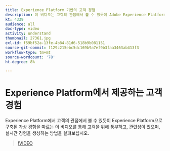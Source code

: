 ```yaml
---
title: Experience Platform 기반의 고객 경험
description: 이 비디오는 고객의 관점에서 볼 수 있듯이 Adobe Experience Platform으로 구축된 가상의 경험을 따릅니다. Experience Platform에서 풍부하고 관련성이 높은 실시간 경험을 만드는 방법을 알아보십시오.
kt: 4339
audience: all
doc-type: video
activity: understand
thumbnail: 27361.jpg
exl-id: f59bf52a-13fe-4b84-81d6-518b9b081151
source-git-commit: f129c215ebc5dc169b9a7ef9b3faa3463ab413f3
workflow-type: tm+mt
source-wordcount: '78'
ht-degree: 8%

---
```


# Experience Platform에서 제공하는 고객 경험

Experience Platform에서 고객의 관점에서 볼 수 있듯이 Experience Platform으로 구축된 가상 경험을 따르는 이 비디오를 통해 고객을 위해 풍부하고, 관련성이 있으며, 실시간 경험을 생성하는 방법을 살펴보십시오.

>[!VIDEO](https://video.tv.adobe.com/v/27361?quality=12&learn=on)
